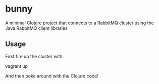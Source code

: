 # bunny

A minimal Clojure project that connects to a RabbitMQ cluster using the Java RabbitMQ client libraries

## Usage

First fire up the cluster with:

  vagrant up

And then poke around with the Clojure code!
